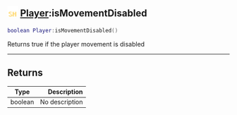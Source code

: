 ## <img src="../../.gitbook/assets/shared.png" width="24" height=24 /> [Player](https://iaswiki.rawr.dev/readme/player):isMovementDisabled

```lua
boolean Player:isMovementDisabled()
```

Returns true if the player movement is disabled

------
## Returns

| Type   | Description |
| ------ | ----------: |
| boolean | No description |

